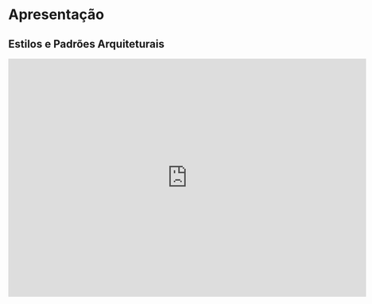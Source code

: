 # Apresentação

## Estilos e Padrões Arquiteturais

<iframe width="720" height="480" src="https://www.youtube.com/embed/" frameborder="0" allow="accelerometer; autoplay; clipboard-write; encrypted-media; gyroscope; picture-in-picture; fullscreen"></iframe>